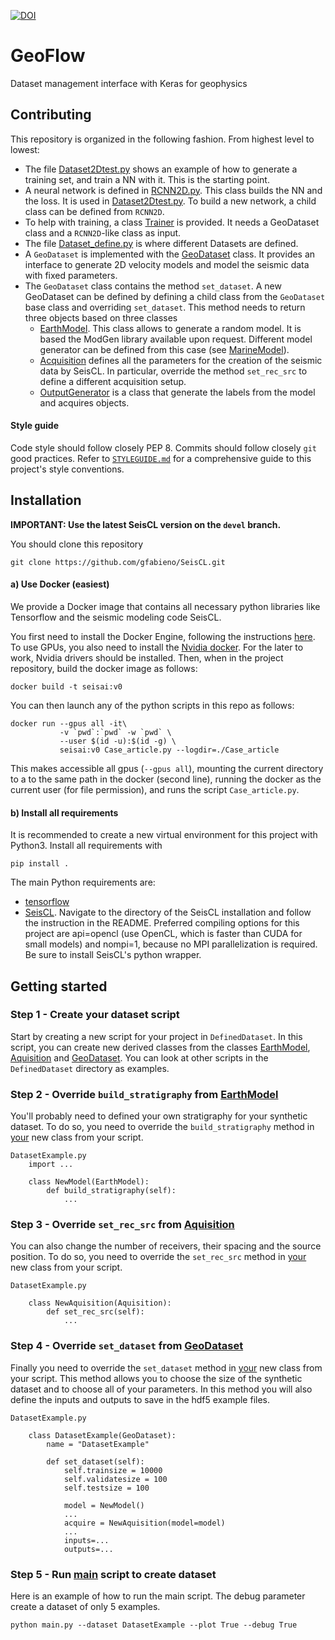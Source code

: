 [![DOI](https://zenodo.org/badge/DOI/10.5281/zenodo.3492115.svg)](https://doi.org/10.5281/zenodo.3492115)

# GeoFlow

Dataset management interface with Keras for geophysics

## Contributing

This repository is organized in the following fashion. From highest level to
lowest:

*   The file [Dataset2Dtest.py](main.py) shows an example of how to generate
a training set, and train a NN with it. This is the starting point.
*   A neural network is defined in [RCNN2D.py](GeoFlow/RCNN2D.py).
This class builds the NN and the loss. It is used in [Dataset2Dtest.py](main.py).
To build a new network, a child class can be defined from `RCNN2D`.
*   To help with training, a class [Trainer](GeoFlow/Trainer.py) is provided.
It needs a GeoDataset class and a `RCNN2D`-like class as input.
*   The file [Dataset_define.py](Dataset_define.py) is where different Datasets are
defined.
*  A `GeoDataset` is implemented with the [GeoDataset](GeoFlow/GeoDataset.py) class. It provides an
interface to generate 2D velocity models and model the seismic data with
fixed parameters.
*   The `GeoDataset` class contains the method `set_dataset`. A new GeoDataset can be defined
by defining a child class from the `GeoDataset` base class and overriding `set_dataset`.
This method needs to return three objects based on three classes
    *  [EarthModel](GeoFlow/BaseModelGenerator.py). This class allows
    to generate a random model. It is based the ModGen library available upon
    request. Different model generator can be defined from this case (see
    [MarineModel](GeoFlow/BaseModelGenerator.py)).
    *   [Acquisition](GeoFlow/SeismicGenerator.py) defines all the parameters
    for the creation of the seismic data by SeisCL. In particular, override the
    method `set_rec_src` to define a different acquisition setup.
    * [OutputGenerator](GeoFlow/GraphIO.py) is a class that generate the
    labels from the model and acquires objects.


#### Style guide

Code style should follow closely PEP 8. Commits should follow closely `git` good practices. Refer to [`STYLEGUIDE.md`](https://github.com/gfabieno/Deep_2D_velocity/blob/master/STYLEGUIDE.md) for a comprehensive guide to this project's style conventions.

## Installation

**IMPORTANT: Use the latest SeisCL version on the `devel` branch.**


You should clone this repository

    git clone https://github.com/gfabieno/SeisCL.git

#### a) Use Docker (easiest)

We provide a Docker image that contains all necessary python libraries like Tensorflow
and the seismic modeling code SeisCL.

You first need to install the Docker Engine, following the instructions [here](https://docs.docker.com/install/).
To use GPUs, you also need to install the [Nvidia docker](https://github.com/NVIDIA/nvidia-docker).
For the later to work, Nvidia drivers should be installed.
Then, when in the project repository, build the docker image as follows:

    docker build -t seisai:v0

You can then launch any of the python scripts in this repo as follows:

    docker run --gpus all -it\
               -v `pwd`:`pwd` -w `pwd` \
               --user $(id -u):$(id -g) \
               seisai:v0 Case_article.py --logdir=./Case_article

This makes accessible all gpus (`--gpus all`), mounting the current directory to a
to the same path in the docker (second line), running the docker as the current user
(for file permission), and runs the script `Case_article.py`.

#### b) Install all requirements

It is recommended to create a new virtual environment for this project with Python3.
Install all requirements with
```
pip install .
```
The main Python requirements are:
* [tensorflow](https://www.tensorflow.org)
* [SeisCL](https://github.com/gfabieno/SeisCL). Navigate to the directory of the SeisCL installation and follow the instruction in the README. Preferred compiling options for this project are api=opencl (use OpenCL, which is faster than CUDA for small models) and nompi=1, because no MPI parallelization is required. Be sure to install SeisCL's python wrapper.

## Getting started

### Step 1 - Create your dataset script

Start by creating a new script for your project in `DefinedDataset`. In this script, 
you can create new derived classes from the classes [EarthModel](GeoFlow/EarthModel.py), 
[Aquisition](GeoFlow/SeismicGenerator.py) and [GeoDataset](GeoFlow/GeoDataset.py). You can 
look at other scripts in the `DefinedDataset` directory as examples.

### Step 2 - Override `build_stratigraphy` from [EarthModel](GeoFlow/EarthModel.py)
You'll probably need to defined your own stratigraphy for your synthetic dataset. To do so, 
you need to override the `build_stratigraphy` method in <u>your</u> new class from your script.

    DatasetExample.py
        import ...
        
        class NewModel(EarthModel):
            def build_stratigraphy(self):
                ...

### Step 3 - Override `set_rec_src` from [Aquisition](GeoFlow/SeismicGenerator.py)
You can also change the number of receivers, their spacing and the source position. To do so, 
you need to override the `set_rec_src` method in <u>your</u> new class from your script.
    
    DatasetExample.py
    
        class NewAquisition(Aquisition):
            def set_rec_src(self):
                ...

### Step 4 - Override `set_dataset` from [GeoDataset](GeoFlow/GeoDataset.py)
Finally you need to override the `set_dataset` method in <u>your</u> new class from your script.
This method allows you to choose the size of the synthetic dataset and to choose all of your 
parameters. In this method you will also define the inputs and outputs to save in the 
hdf5 example files.

    DatasetExample.py
    
        class DatasetExample(GeoDataset):
            name = "DatasetExample"
            
            def set_dataset(self):
                self.trainsize = 10000
                self.validatesize = 100
                self.testsize = 100
                
                model = NewModel()
                ...  
                acquire = NewAquisition(model=model)
                ...
                inputs=...
                outputs=...

### Step 5 - Run [main](main.py) script to create dataset
Here is an example of how to run the main script. The debug parameter create a dataset 
of only 5 examples.

    python main.py --dataset DatasetExample --plot True --debug True

    
    